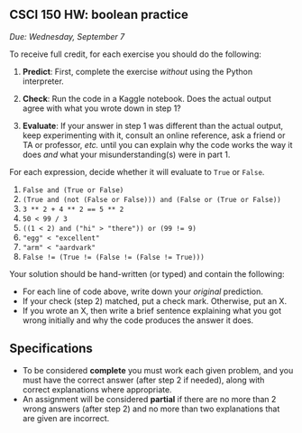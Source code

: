 CSCI 150 HW: boolean practice
-----------------------------

*Due: Wednesday, September 7*

To receive full credit, for each exercise you should do the following:

1. **Predict**: First, complete the exercise *without* using the
   Python interpreter.

2. **Check**: Run the code in a Kaggle notebook.  Does the actual
   output agree with what you wrote down in step 1?

3. **Evaluate**: If your answer in step 1 was different than the
   actual output, keep experimenting with it, consult an online
   reference, ask a friend or TA or professor, *etc.* until you can
   explain why the code works the way it does *and* what your
   misunderstanding(s) were in part 1.

For each expression, decide whether it will evaluate to `True` or
`False`.

1. `False and (True or False)`
2. `(True and (not (False or False))) and (False or (True or False))`
3. `3 ** 2 + 4 ** 2 == 5 ** 2`
4. `50 < 99 / 3`
5. `((1 < 2) and ("hi" > "there")) or (99 != 9)`
6. `"egg" < "excellent"`
7. `"arm" < "aardvark"`
8. `False != (True != (False != (False != True)))`

Your solution should be hand-written (or typed) and contain the following:

- For each line of code above, write down your *original* prediction.
- If your check (step 2) matched, put a check mark. Otherwise, put an X.
- If you wrote an X, then write a brief sentence explaining what you got wrong initially and why the code produces the answer it does.

## Specifications

- To be considered **complete** you must work each given problem, and you must have the correct answer (after step 2 if needed), along with correct explanations where appropriate.
- An assignment will be considered **partial** if there are no more than 2 wrong answers (after step 2) and no more than two explanations that are given are incorrect.


<!---As usual for this semester, you should submit your work as a PDF,
either by creating it on a computer in the first place or by scanning it.-->
